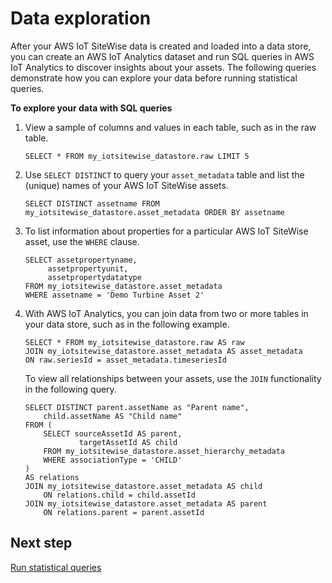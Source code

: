 # Data exploration<a name="tutorial-step2"></a>

After your AWS IoT SiteWise data is created and loaded into a data store, you can create an AWS IoT Analytics dataset and run SQL queries in AWS IoT Analytics to discover insights about your assets\. The following queries demonstrate how you can explore your data before running statistical queries\.

**To explore your data with SQL queries**

1. <a name="raw-limit"></a>View a sample of columns and values in each table, such as in the raw table\. 

   ```
   SELECT * FROM my_iotsitewise_datastore.raw LIMIT 5
   ```

1. <a name="metadata-distinct-names"></a>Use `SELECT DISTINCT` to query your `asset_metadata` table and list the \(unique\) names of your AWS IoT SiteWise assets\. 

   ```
   SELECT DISTINCT assetname FROM my_iotsitewise_datastore.asset_metadata ORDER BY assetname
   ```

1. <a name="metadata-where"></a>To list information about properties for a particular AWS IoT SiteWise asset, use the `WHERE` clause\.

   ```
   SELECT assetpropertyname,
        assetpropertyunit,
        assetpropertydatatype
   FROM my_iotsitewise_datastore.asset_metadata
   WHERE assetname = 'Demo Turbine Asset 2'
   ```

1. <a name="join-relationships"></a>With AWS IoT Analytics, you can join data from two or more tables in your data store, such as in the following example\.

   ```
   SELECT * FROM my_iotsitewise_datastore.raw AS raw
   JOIN my_iotsitewise_datastore.asset_metadata AS asset_metadata
   ON raw.seriesId = asset_metadata.timeseriesId
   ```

   To view all relationships between your assets, use the `JOIN` functionality in the following query\.

   ```
   SELECT DISTINCT parent.assetName as "Parent name", 
       child.assetName AS "Child name" 
   FROM (
       SELECT sourceAssetId AS parent, 
               targetAssetId AS child 
       FROM my_iotsitewise_datastore.asset_hierarchy_metadata 
       WHERE associationType = 'CHILD'
   ) 
   AS relations 
   JOIN my_iotsitewise_datastore.asset_metadata AS child 
       ON relations.child = child.assetId
   JOIN my_iotsitewise_datastore.asset_metadata AS parent
       ON relations.parent = parent.assetId
   ```

## Next step<a name="tutorial-step2.1"></a>

 [Run statistical queries](tutorial-step3.md) 